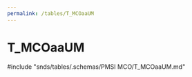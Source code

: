 ```yaml
---
permalink: /tables/T_MCOaaUM
---
```

# T\_MCOaaUM
<!-- SPDX-License-Identifier: MPL-2.0 -->

<!-- ATTENTION : Ne pas supprimer ou modifier la ligne ci-dessous -->
#include "snds/tables/.schemas/PMSI MCO/T_MCOaaUM.md"
<!-- ATTENTION : Ne pas supprimer ou modifier la ligne ci-dessus -->
